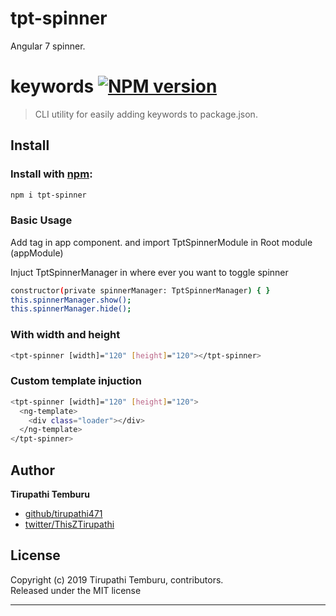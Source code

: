 # tpt-spinner
Angular 7 spinner.

# keywords [![NPM version](https://badge.fury.io/js/tpt-spinner.svg)](http://badge.fury.io/js/tpt-spinner)


> CLI utility for easily adding keywords to package.json.

## Install
### Install with [npm](npmjs.org):

```bash
npm i tpt-spinner
```

### Basic Usage

Add <tpt-spinner></tpt-spinner> tag in app component. and import TptSpinnerModule in Root module (appModule)

Injuct TptSpinnerManager in where ever you want to toggle spinner
```bash
constructor(private spinnerManager: TptSpinnerManager) { }
this.spinnerManager.show();
this.spinnerManager.hide();
```
### With width and height
```bash
<tpt-spinner [width]="120" [height]="120"></tpt-spinner>
```


### Custom template injuction
```bash
<tpt-spinner [width]="120" [height]="120">
  <ng-template>
    <div class="loader"></div>
  </ng-template>
</tpt-spinner>
```
## Author

**Tirupathi Temburu**
 
+ [github/tirupathi471](https://github.com/tirupathi471)
+ [twitter/ThisZTirupathi](http://twitter.com/ThisZTirupathi) 

## License
Copyright (c) 2019 Tirupathi Temburu, contributors.  
Released under the MIT license

***


